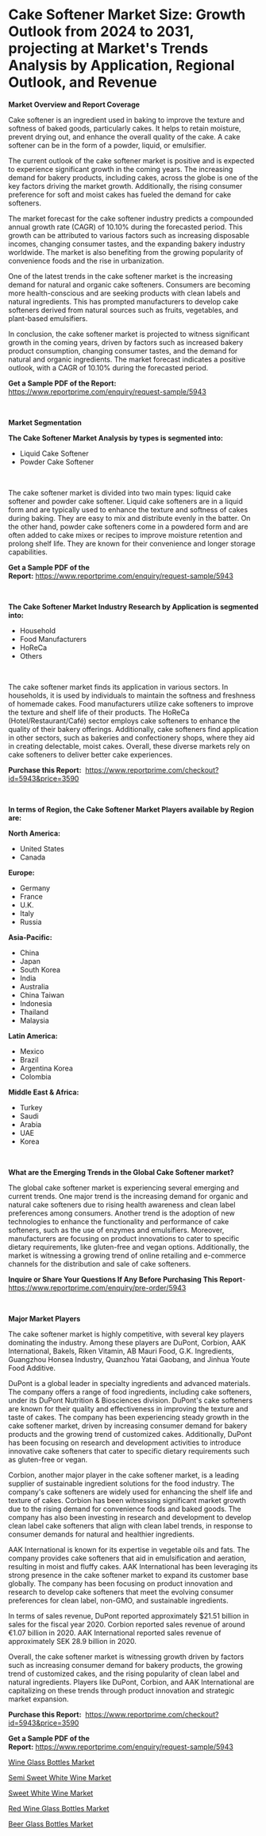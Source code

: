 <p><h1>Cake Softener Market Size: Growth Outlook from 2024 to 2031, projecting at Market's Trends Analysis by Application, Regional Outlook, and Revenue</h1></p><p><strong>Market Overview and Report Coverage</strong></p>
<p><p>Cake softener is an ingredient used in baking to improve the texture and softness of baked goods, particularly cakes. It helps to retain moisture, prevent drying out, and enhance the overall quality of the cake. A cake softener can be in the form of a powder, liquid, or emulsifier.</p><p>The current outlook of the cake softener market is positive and is expected to experience significant growth in the coming years. The increasing demand for bakery products, including cakes, across the globe is one of the key factors driving the market growth. Additionally, the rising consumer preference for soft and moist cakes has fueled the demand for cake softeners.</p><p>The market forecast for the cake softener industry predicts a compounded annual growth rate (CAGR) of 10.10% during the forecasted period. This growth can be attributed to various factors such as increasing disposable incomes, changing consumer tastes, and the expanding bakery industry worldwide. The market is also benefiting from the growing popularity of convenience foods and the rise in urbanization.</p><p>One of the latest trends in the cake softener market is the increasing demand for natural and organic cake softeners. Consumers are becoming more health-conscious and are seeking products with clean labels and natural ingredients. This has prompted manufacturers to develop cake softeners derived from natural sources such as fruits, vegetables, and plant-based emulsifiers.</p><p>In conclusion, the cake softener market is projected to witness significant growth in the coming years, driven by factors such as increased bakery product consumption, changing consumer tastes, and the demand for natural and organic ingredients. The market forecast indicates a positive outlook, with a CAGR of 10.10% during the forecasted period.</p></p>
<p><strong>Get a Sample PDF of the Report:</strong> <a href="https://www.reportprime.com/enquiry/request-sample/5943">https://www.reportprime.com/enquiry/request-sample/5943</a></p>
<p>&nbsp;</p>
<p><strong>Market Segmentation</strong></p>
<p><strong>The Cake Softener Market Analysis by types is segmented into:</strong></p>
<p><ul><li>Liquid Cake Softener</li><li>Powder Cake Softener</li></ul></p>
<p>&nbsp;</p>
<p><p>The cake softener market is divided into two main types: liquid cake softener and powder cake softener. Liquid cake softeners are in a liquid form and are typically used to enhance the texture and softness of cakes during baking. They are easy to mix and distribute evenly in the batter. On the other hand, powder cake softeners come in a powdered form and are often added to cake mixes or recipes to improve moisture retention and prolong shelf life. They are known for their convenience and longer storage capabilities.</p></p>
<p><strong>Get a Sample PDF of the Report:</strong>&nbsp;<a href="https://www.reportprime.com/enquiry/request-sample/5943">https://www.reportprime.com/enquiry/request-sample/5943</a></p>
<p>&nbsp;</p>
<p><strong>The Cake Softener Market Industry Research by Application is segmented into:</strong></p>
<p><ul><li>Household</li><li>Food Manufacturers</li><li>HoReCa</li><li>Others</li></ul></p>
<p>&nbsp;</p>
<p><p>The cake softener market finds its application in various sectors. In households, it is used by individuals to maintain the softness and freshness of homemade cakes. Food manufacturers utilize cake softeners to improve the texture and shelf life of their products. The HoReCa (Hotel/Restaurant/Café) sector employs cake softeners to enhance the quality of their bakery offerings. Additionally, cake softeners find application in other sectors, such as bakeries and confectionery shops, where they aid in creating delectable, moist cakes. Overall, these diverse markets rely on cake softeners to deliver better cake experiences.</p></p>
<p><strong>Purchase this Report:</strong>&nbsp; <a href="https://www.reportprime.com/checkout?id=5943&price=3590">https://www.reportprime.com/checkout?id=5943&price=3590</a></p>
<p>&nbsp;</p>
<p><strong>In terms of Region, the Cake Softener Market Players available by Region are:</strong></p>
<p>
    <p> <strong> North America: </strong>
        <ul>
            <li>United States</li>
            <li>Canada</li>
        </ul>
        </p> 
    <p> <strong> Europe: </strong>
        <ul>
            <li>Germany</li>
            <li>France</li>
            <li>U.K.</li>
            <li>Italy</li>
            <li>Russia</li>
        </ul>
        </p> 
    <p> <strong> Asia-Pacific: </strong>
        <ul>
            <li>China</li>
            <li>Japan</li>
            <li>South Korea</li>
            <li>India</li>
            <li>Australia</li>
            <li>China Taiwan</li>
            <li>Indonesia</li>
            <li>Thailand</li>
            <li>Malaysia</li>
        </ul>
        </p> 
    <p> <strong> Latin America: </strong>
        <ul>
            <li>Mexico</li>
            <li>Brazil</li>
            <li>Argentina Korea</li>
            <li>Colombia</li>
        </ul>
        </p> 
    <p> <strong> Middle East & Africa: </strong>
        <ul>
            <li>Turkey</li>
            <li>Saudi</li>
            <li>Arabia</li>
            <li>UAE</li>
            <li>Korea</li>
        </ul>
    </p>
    </p>
<p>&nbsp;</p>
<p><strong>What are the Emerging Trends in the Global Cake Softener market?</strong></p>
<p><p>The global cake softener market is experiencing several emerging and current trends. One major trend is the increasing demand for organic and natural cake softeners due to rising health awareness and clean label preferences among consumers. Another trend is the adoption of new technologies to enhance the functionality and performance of cake softeners, such as the use of enzymes and emulsifiers. Moreover, manufacturers are focusing on product innovations to cater to specific dietary requirements, like gluten-free and vegan options. Additionally, the market is witnessing a growing trend of online retailing and e-commerce channels for the distribution and sale of cake softeners.</p></p>
<p><strong>Inquire or Share Your Questions If Any Before Purchasing This Report</strong>- <a href="https://www.reportprime.com/enquiry/pre-order/5943">https://www.reportprime.com/enquiry/pre-order/5943</a></p>
<p>&nbsp;</p>
<p><strong>Major Market Players</strong></p>
<p><p>The cake softener market is highly competitive, with several key players dominating the industry. Among these players are DuPont, Corbion, AAK International, Bakels, Riken Vitamin, AB Mauri Food, G.K. Ingredients, Guangzhou Honsea Industry, Quanzhou Yatai Gaobang, and Jinhua Youte Food Additive.</p><p>DuPont is a global leader in specialty ingredients and advanced materials. The company offers a range of food ingredients, including cake softeners, under its DuPont Nutrition & Biosciences division. DuPont's cake softeners are known for their quality and effectiveness in improving the texture and taste of cakes. The company has been experiencing steady growth in the cake softener market, driven by increasing consumer demand for bakery products and the growing trend of customized cakes. Additionally, DuPont has been focusing on research and development activities to introduce innovative cake softeners that cater to specific dietary requirements such as gluten-free or vegan.</p><p>Corbion, another major player in the cake softener market, is a leading supplier of sustainable ingredient solutions for the food industry. The company's cake softeners are widely used for enhancing the shelf life and texture of cakes. Corbion has been witnessing significant market growth due to the rising demand for convenience foods and baked goods. The company has also been investing in research and development to develop clean label cake softeners that align with clean label trends, in response to consumer demands for natural and healthier ingredients.</p><p>AAK International is known for its expertise in vegetable oils and fats. The company provides cake softeners that aid in emulsification and aeration, resulting in moist and fluffy cakes. AAK International has been leveraging its strong presence in the cake softener market to expand its customer base globally. The company has been focusing on product innovation and research to develop cake softeners that meet the evolving consumer preferences for clean label, non-GMO, and sustainable ingredients.</p><p>In terms of sales revenue, DuPont reported approximately $21.51 billion in sales for the fiscal year 2020. Corbion reported sales revenue of around €1.07 billion in 2020. AAK International reported sales revenue of approximately SEK 28.9 billion in 2020.</p><p>Overall, the cake softener market is witnessing growth driven by factors such as increasing consumer demand for bakery products, the growing trend of customized cakes, and the rising popularity of clean label and natural ingredients. Players like DuPont, Corbion, and AAK International are capitalizing on these trends through product innovation and strategic market expansion.</p></p>
<p><strong>Purchase this Report:</strong>&nbsp;&nbsp;<a href="https://www.reportprime.com/checkout?id=5943&price=3590">https://www.reportprime.com/checkout?id=5943&price=3590</a></p>
<p></p>
<p><strong>Get a Sample PDF of the Report:</strong>&nbsp;<a href="https://www.reportprime.com/enquiry/request-sample/5943">https://www.reportprime.com/enquiry/request-sample/5943</a></p>
<p><p><a href="https://github.com/RickHolmes3/Market-Research-Report-List-2/blob/main/wine-glass-bottles-market.md">Wine Glass Bottles Market</a></p><p><a href="https://github.com/WillieWoodard/Market-Research-Report-List-2/blob/main/semi-sweet-white-wine-market.md">Semi Sweet White Wine Market</a></p><p><a href="https://github.com/BryceTownsendr/Market-Research-Report-List-2/blob/main/sweet-white-wine-market.md">Sweet White Wine Market</a></p><p><a href="https://github.com/PeterParrish5/Market-Research-Report-List-2/blob/main/red-wine-glass-bottles-market.md">Red Wine Glass Bottles Market</a></p><p><a href="https://github.com/CliffMedina6/Market-Research-Report-List-2/blob/main/beer-glass-bottles-market.md">Beer Glass Bottles Market</a></p></p>